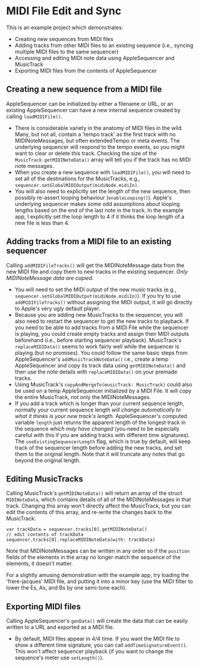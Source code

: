 # MIDI File Edit and Sync

This is an example project which demonstrates:

- Creating new sequences from MIDI files
- Adding tracks from other MIDI files to an existing sequence (i.e., syncing multiple MIDI files to the same sequencer)
- Accessing and editing MIDI note data using AppleSequencer and MusicTrack
- Exporting MIDI files from the contents of AppleSequencer 


## Creating a new sequence from a MIDI file

AppleSequencer can be initialized by either a filename or URL, or an existing AppleSequencer can have a new internal sequence created by calling ```loadMIDIFile()```.

- There is considerable variety in the anatomy of MIDI files in the wild.  Many, but not all, contain a 'tempo track' as the first track with no MIDINoteMessages, but often extendedTempo or meta events. The underlying sequencer will respond to the tempo events, so you might want to clear or delete this track.  Checking the size of the ```MusicTrack.getMIDINoteData()``` array will tell you if the track has no MIDI note messages.
- When you create a new sequence with ```loadMIDIFile()```, you will need to set all of the destinations for the MusicTracks, e.g., ```sequencer.setGlobalMIDIOutput(midiNode.midiIn)```.
- You will also need to explicitly set the length of the new sequence, then possibly re-assert looping behaviour (```enableLooping()```).  Apple's underlying sequencer makes some odd assumptions about looping lengths based on the end of the last note in the track. In the example app, I explicitly set the loop length to 4 if it thinks the loop length of a new file is less than 4.

## Adding tracks from a MIDI file to an existing sequencer

Calling ```addMIDIFileTracks()``` will get the MIDINoteMessage data from the new MIDI file and copy them to new tracks in the existing sequencer.  *Only MIDINoteMessage data are copied*.

- You will need to set the MIDI output of the new music tracks (e.g., ```sequencer.setGlobalMIDIOutput(midiNode.midiIn)```). If you try to use ```addMIDIFileTracks()``` without assigning the MIDI output, it will go directly to Apple's very ugly default player.
- Because you are adding new MusicTracks to the sequencer, you will also need to restart the sequencer to get the new tracks to playback.  If you need to be able to add tracks from a MIDI File while the sequencer is playing, you could create empty tracks and assign their MIDI outputs beforehand (i.e., before starting sequencer playback).  MusicTrack's ```replaceMIDIData()``` seems to work fairly well while the sequencer is playing (but no promises).  You could follow the same basic steps from AppleSequencer's ```addMusicTrackNoteData()``` i.e., create a temp AppleSequencer and copy its track data using ```getMIDINoteData()``` and then use the note details with ```replaceMIDIData()``` on your premade tracks. 
- Using MusicTrack's ```copyAndMergeTo(musicTrack: MusicTrack)``` could also be used on a temp AppleSequencer initialized by a MIDI File. It will copy the entire MusicTrack, not only the MIDINoteMessages.
- If you add a track which is longer than your current sequence length, normally your current sequence length *will change automatically to what it thinks is your new track's length*.  AppleSequencer's computed variable ```length``` just returns the apparent length of the longest track in the sequence *which may have changed* (you need to be especially careful with this if you are adding tracks with different time signatures).  The ```useExistingSequencerLength``` flag, which is true by default, will keep track of the sequencer length before adding the new tracks, and set them to the original length. Note that it will truncate any notes that go beyond the original length.


## Editing MusicTracks

Calling MusicTrack's ```getMIDINoteData()``` will return an array of the struct ```MIDINoteData```, which contains details of all of the MIDINoteMessages in that track. Changing this array won't directly affect the MusicTrack, but you can edit the contents of this array, and re-write the changes back to the MusicTrack:

```
var trackData = sequencer.tracks[0].getMIDINoteData()
// edit contents of trackData
sequencer.tracks[0].replaceMIDINoteData(with: trackData)
```
Note that MIDINoteMessages can be written in any order so if the ```position``` fields of the elements in the array no longer match the sequence of the elements, it doesn't matter.

For a slightly amusing demonstration with the example app, try loading the 'frere-jacques' MIDI file, and putting it into a minor key (use the MIDI filter to lower the Es, As, and Bs by one semi-tone each).

## Exporting MIDI files
Calling AppleSequencer's ```genData()``` will create the data that can be easily written to a URL and exported as a MIDI file.

- By default, MIDI files appear in 4/4 time.  If you want the MIDI file to show a different time signature, you can call ```addTimeSignatureEvent()```.  This won't affect sequencer playback (if you want to change the sequence's meter use ```setLength()```).
